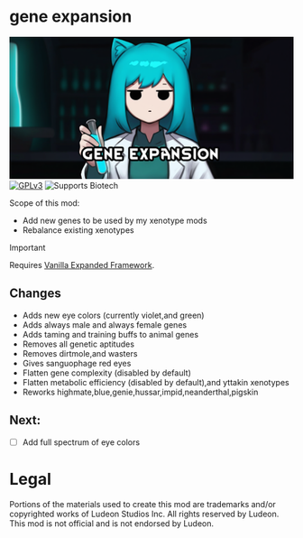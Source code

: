 <!--[![GPLv3][badge-license]](https://www.gnu.org/licenses/gpl-3.0) -->
[badge-license]: https://img.shields.io/badge/License-GPLv3-lightgray
<!--![Supports Royalty][badge-dlc-royalty] supports Royalty DLC-->
[badge-dlc-royalty]: https://img.shields.io/badge/DLC-Royalty-gold
<!--![Supports Ideology][badge-dlc-ideology] supports Ideology DLC-->
[badge-dlc-ideology]: https://img.shields.io/badge/DLC-Ideology-indianred
<!--![Supports Biotech][badge-dlc-biotech] supports Biotech DLC-->
[badge-dlc-biotech]: https://img.shields.io/badge/DLC-Biotech-mediumturquoise
<!--![Supports Anomaly][badge-dlc-anomaly] supports Anomaly DLC-->
[badge-dlc-anomaly]: https://img.shields.io/badge/DLC-Anomaly-darkseagreen

# gene expansion
![](About/Preview.png)\
[![GPLv3][badge-license]](https://www.gnu.org/licenses/gpl-3.0) ![Supports Biotech][badge-dlc-biotech]

Scope of this mod:
- Add new genes to be used by my xenotype mods
- Rebalance existing xenotypes

> [!IMPORTANT]
> Requires [Vanilla Expanded Framework](https://steamcommunity.com/sharedfiles/filedetails/?id=2023507013).

## Changes
- Adds new eye colors (currently violet,and green)
- Adds always male and always female genes
- Adds taming and training buffs to animal genes
- Removes all genetic aptitudes
- Removes dirtmole,and wasters
- Gives sanguophage red eyes
- Flatten gene complexity (disabled by default)
- Flatten metabolic efficiency (disabled by default),and yttakin xenotypes
- Reworks highmate,blue,genie,hussar,impid,neanderthal,pigskin

## Next:
- [ ] Add full spectrum of eye colors

# Legal
Portions of the materials used to create this mod are trademarks and/or copyrighted works of Ludeon Studios Inc. All rights reserved by Ludeon. This mod is not official and is not endorsed by Ludeon.